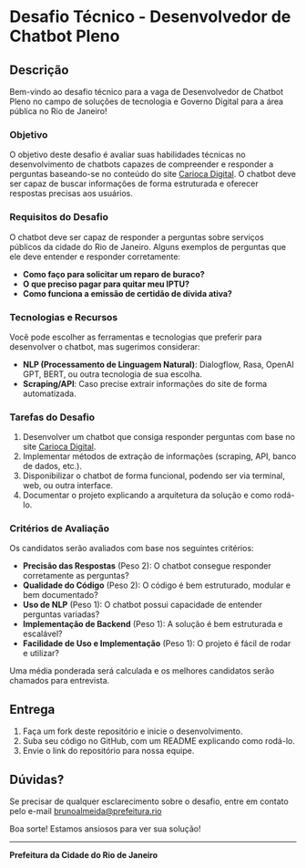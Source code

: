 # Desafio Técnico - Desenvolvedor de Chatbot Pleno

## Descrição

Bem-vindo ao desafio técnico para a vaga de Desenvolvedor de Chatbot Pleno no campo de soluções de tecnologia e Governo Digital para a área pública no Rio de Janeiro!

### Objetivo

O objetivo deste desafio é avaliar suas habilidades técnicas no desenvolvimento de chatbots capazes de compreender e responder a perguntas baseando-se no conteúdo do site [Carioca Digital](https://home.carioca.rio/). O chatbot deve ser capaz de buscar informações de forma estruturada e oferecer respostas precisas aos usuários.

### Requisitos do Desafio

O chatbot deve ser capaz de responder a perguntas sobre serviços públicos da cidade do Rio de Janeiro. Alguns exemplos de perguntas que ele deve entender e responder corretamente:

- **Como faço para solicitar um reparo de buraco?**
- **O que preciso pagar para quitar meu IPTU?**
- **Como funciona a emissão de certidão de dívida ativa?**

### Tecnologias e Recursos

Você pode escolher as ferramentas e tecnologias que preferir para desenvolver o chatbot, mas sugerimos considerar:

- **NLP (Processamento de Linguagem Natural)**: Dialogflow, Rasa, OpenAI GPT, BERT, ou outra tecnologia de sua escolha.
- **Scraping/API**: Caso precise extrair informações do site de forma automatizada.

### Tarefas do Desafio

1. Desenvolver um chatbot que consiga responder perguntas com base no site [Carioca Digital](https://home.carioca.rio/).
2. Implementar métodos de extração de informações (scraping, API, banco de dados, etc.).
3. Disponibilizar o chatbot de forma funcional, podendo ser via terminal, web, ou outra interface.
4. Documentar o projeto explicando a arquitetura da solução e como rodá-lo.

### Critérios de Avaliação

Os candidatos serão avaliados com base nos seguintes critérios:

- **Precisão das Respostas** (Peso 2): O chatbot consegue responder corretamente as perguntas?
- **Qualidade do Código** (Peso 2): O código é bem estruturado, modular e bem documentado?
- **Uso de NLP** (Peso 1): O chatbot possui capacidade de entender perguntas variadas?
- **Implementação de Backend** (Peso 1): A solução é bem estruturada e escalável?
- **Facilidade de Uso e Implementação** (Peso 1): O projeto é fácil de rodar e utilizar?

Uma média ponderada será calculada e os melhores candidatos serão chamados para entrevista.

## Entrega

1. Faça um fork deste repositório e inicie o desenvolvimento.
2. Suba seu código no GitHub, com um README explicando como rodá-lo.
3. Envie o link do repositório para nossa equipe.

## Dúvidas?

Se precisar de qualquer esclarecimento sobre o desafio, entre em contato pelo e-mail brunoalmeida@prefeitura.rio

Boa sorte! Estamos ansiosos para ver sua solução!

---

**Prefeitura da Cidade do Rio de Janeiro**

